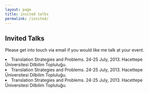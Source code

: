 ```yaml
---
layout: page
title: invited talks
permalink: /invited/
---
```


<h2>Invited Talks</h2>
<p>Please get into touch via email if you would like me talk at your event.</p>

<li>Translation Strategies and Problems. 24-25 July, 2013. Hacettepe Üniversitesi Dilbilim Topluluğu.</li>
<li>Translation Strategies and Problems. 24-25 July, 2013. Hacettepe Üniversitesi Dilbilim Topluluğu.</li>
<li>Translation Strategies and Problems. 24-25 July, 2013. Hacettepe Üniversitesi Dilbilim Topluluğu.</li>
